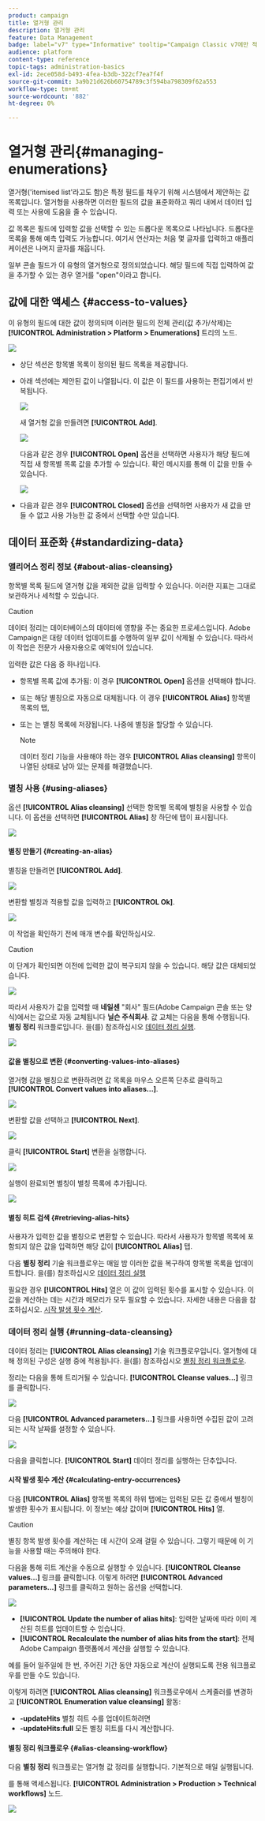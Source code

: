 ```yaml
---
product: campaign
title: 열거형 관리
description: 열거형 관리
feature: Data Management
badge: label="v7" type="Informative" tooltip="Campaign Classic v7에만 적용됩니다."
audience: platform
content-type: reference
topic-tags: administration-basics
exl-id: 2ece058d-b493-4fea-b3db-322cf7ea7f4f
source-git-commit: 3a9b21d626b60754789c3f594ba798309f62a553
workflow-type: tm+mt
source-wordcount: '882'
ht-degree: 0%

---
```


# 열거형 관리{#managing-enumerations}



열거형(&#39;itemised list&#39;라고도 함)은 특정 필드를 채우기 위해 시스템에서 제안하는 값 목록입니다. 열거형을 사용하면 이러한 필드의 값을 표준화하고 쿼리 내에서 데이터 입력 또는 사용에 도움을 줄 수 있습니다.

값 목록은 필드에 입력할 값을 선택할 수 있는 드롭다운 목록으로 나타납니다. 드롭다운 목록을 통해 예측 입력도 가능합니다. 여기서 연산자는 처음 몇 글자를 입력하고 애플리케이션은 나머지 글자를 채웁니다.

일부 콘솔 필드가 이 유형의 열거형으로 정의되었습니다. 해당 필드에 직접 입력하여 값을 추가할 수 있는 경우 열거를 &quot;open&quot;이라고 합니다.

## 값에 대한 액세스 {#access-to-values}

이 유형의 필드에 대한 값이 정의되며 이러한 필드의 전체 관리(값 추가/삭제)는 **[!UICONTROL Administration > Platform > Enumerations]** 트리의 노드.

![](assets/s_ncs_user_itemized_list_node.png)

* 상단 섹션은 항목별 목록이 정의된 필드 목록을 제공합니다.
* 아래 섹션에는 제안된 값이 나열됩니다. 이 값은 이 필드를 사용하는 편집기에서 반복됩니다.

  ![](assets/s_ncs_user_itemized_list_values.png)

  새 열거형 값을 만들려면 **[!UICONTROL Add]**.

  ![](assets/s_ncs_user_itemized_list.png)

  다음과 같은 경우 **[!UICONTROL Open]** 옵션을 선택하면 사용자가 해당 필드에 직접 새 항목별 목록 값을 추가할 수 있습니다. 확인 메시지를 통해 이 값을 만들 수 있습니다.

  ![](assets/s_ncs_user_itemized_list_new_value.png)

* 다음과 같은 경우 **[!UICONTROL Closed]** 옵션을 선택하면 사용자가 새 값을 만들 수 없고 사용 가능한 값 중에서 선택할 수만 있습니다.

## 데이터 표준화 {#standardizing-data}

### 앨리어스 정리 정보 {#about-alias-cleansing}

항목별 목록 필드에 열거형 값을 제외한 값을 입력할 수 있습니다. 이러한 지표는 그대로 보관하거나 세척할 수 있습니다.

>[!CAUTION]
>
>데이터 정리는 데이터베이스의 데이터에 영향을 주는 중요한 프로세스입니다. Adobe Campaign은 대량 데이터 업데이트를 수행하여 일부 값이 삭제될 수 있습니다. 따라서 이 작업은 전문가 사용자용으로 예약되어 있습니다.

입력한 값은 다음 중 하나입니다.

* 항목별 목록 값에 추가됨: 이 경우 **[!UICONTROL Open]** 옵션을 선택해야 합니다.
* 또는 해당 별칭으로 자동으로 대체됩니다. 이 경우 **[!UICONTROL Alias]** 항목별 목록의 탭,
* 또는 는 별칭 목록에 저장됩니다. 나중에 별칭을 할당할 수 있습니다.

  >[!NOTE]
  >
  >데이터 정리 기능을 사용해야 하는 경우 **[!UICONTROL Alias cleansing]** 항목이 나열된 상태로 남아 있는 문제를 해결했습니다.

### 별칭 사용 {#using-aliases}

옵션 **[!UICONTROL Alias cleansing]** 선택한 항목별 목록에 별칭을 사용할 수 있습니다. 이 옵션을 선택하면 **[!UICONTROL Alias]** 창 하단에 탭이 표시됩니다.

![](assets/s_ncs_user_itemized_list_alias_option.png)

#### 별칭 만들기 {#creating-an-alias}

별칭을 만들려면 **[!UICONTROL Add]**.

![](assets/s_ncs_user_itemized_list_alias_create.png)

변환할 별칭과 적용할 값을 입력하고 **[!UICONTROL Ok]**.

![](assets/s_ncs_user_itemized_list_alias_create_2.png)

이 작업을 확인하기 전에 매개 변수를 확인하십시오.

>[!CAUTION]
>
>이 단계가 확인되면 이전에 입력한 값이 복구되지 않을 수 있습니다. 해당 값은 대체되었습니다.

![](assets/s_ncs_user_itemized_list_alias_create_3.png)

따라서 사용자가 값을 입력할 때 **네일센** &quot;회사&quot; 필드(Adobe Campaign 콘솔 또는 양식)에서는 값으로 자동 교체됩니다 **닐슨 주식회사**. 값 교체는 다음을 통해 수행됩니다. **별칭 정리** 워크플로입니다. 을(를) 참조하십시오 [데이터 정리 실행](#running-data-cleansing).

![](assets/s_ncs_user_itemized_list_alias_use.png)

#### 값을 별칭으로 변환 {#converting-values-into-aliases}

열거형 값을 별칭으로 변환하려면 값 목록을 마우스 오른쪽 단추로 클릭하고 **[!UICONTROL Convert values into aliases...]**.

![](assets/s_ncs_user_itemized_list_alias_detail.png)

변환할 값을 선택하고 **[!UICONTROL Next]**.

![](assets/s_ncs_user_itemized_list_alias_transform.png)

클릭 **[!UICONTROL Start]** 변환을 실행합니다.

![](assets/s_ncs_user_itemized_list_alias_detail1.png)

실행이 완료되면 별칭이 별칭 목록에 추가됩니다.

![](assets/s_ncs_user_itemized_list_alias_detail2.png)

#### 별칭 히트 검색 {#retrieving-alias-hits}

사용자가 입력한 값을 별칭으로 변환할 수 있습니다. 따라서 사용자가 항목별 목록에 포함되지 않은 값을 입력하면 해당 값이 **[!UICONTROL Alias]** 탭.

다음 **별칭 정리** 기술 워크플로우는 매일 밤 이러한 값을 복구하여 항목별 목록을 업데이트합니다. 을(를) 참조하십시오 [데이터 정리 실행](#running-data-cleansing)

필요한 경우 **[!UICONTROL Hits]** 열은 이 값이 입력된 횟수를 표시할 수 있습니다. 이 값을 계산하는 데는 시간과 메모리가 모두 필요할 수 있습니다. 자세한 내용은 다음을 참조하십시오. [시작 발생 횟수 계산](#calculating-entry-occurrences).

### 데이터 정리 실행 {#running-data-cleansing}

데이터 정리는 **[!UICONTROL Alias cleansing]** 기술 워크플로우입니다. 열거형에 대해 정의된 구성은 실행 중에 적용됩니다. 을(를) 참조하십시오 [별칭 정리 워크플로우](#alias-cleansing-workflow).

정리는 다음을 통해 트리거될 수 있습니다. **[!UICONTROL Cleanse values...]** 링크를 클릭합니다.

![](assets/s_ncs_user_itemized_list_alias_start_normalize.png)

다음 **[!UICONTROL Advanced parameters...]** 링크를 사용하면 수집된 값이 고려되는 시작 날짜를 설정할 수 있습니다.

![](assets/s_ncs_user_itemized_list_alias_normalize.png)

다음을 클릭합니다. **[!UICONTROL Start]** 데이터 정리를 실행하는 단추입니다.

#### 시작 발생 횟수 계산 {#calculating-entry-occurrences}

다음 **[!UICONTROL Alias]** 항목별 목록의 하위 탭에는 입력된 모든 값 중에서 별칭이 발생한 횟수가 표시됩니다. 이 정보는 예상 값이며 **[!UICONTROL Hits]** 열.

>[!CAUTION]
>
>별칭 항목 발생 횟수를 계산하는 데 시간이 오래 걸릴 수 있습니다. 그렇기 때문에 이 기능을 사용할 때는 주의해야 한다.

다음을 통해 히트 계산을 수동으로 실행할 수 있습니다. **[!UICONTROL Cleanse values...]** 링크를 클릭합니다. 이렇게 하려면 **[!UICONTROL Advanced parameters...]** 링크를 클릭하고 원하는 옵션을 선택합니다.

![](assets/s_ncs_user_itemized_list_alias_hits.png)

* **[!UICONTROL Update the number of alias hits]**: 입력한 날짜에 따라 이미 계산된 히트를 업데이트할 수 있습니다.
* **[!UICONTROL Recalculate the number of alias hits from the start]**: 전체 Adobe Campaign 플랫폼에서 계산을 실행할 수 있습니다.

예를 들어 일주일에 한 번, 주어진 기간 동안 자동으로 계산이 실행되도록 전용 워크플로우를 만들 수도 있습니다.

이렇게 하려면 **[!UICONTROL Alias cleansing]** 워크플로우에서 스케줄러를 변경하고 **[!UICONTROL Enumeration value cleansing]** 활동:

* **-updateHits** 별칭 히트 수를 업데이트하려면
* **-updateHits:full** 모든 별칭 히트를 다시 계산합니다.

#### 별칭 정리 워크플로우 {#alias-cleansing-workflow}

다음 **별칭 정리** 워크플로는 열거형 값 정리를 실행합니다. 기본적으로 매일 실행됩니다.

를 통해 액세스됩니다. **[!UICONTROL Administration > Production > Technical workflows]** 노드.

![](assets/s_ncs_user_itemized_list_alias_wf.png)
